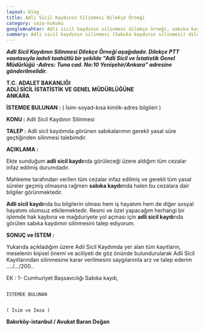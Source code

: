 ```yaml
---
layout: blog
title: Adli Sicil Kaydının Silinmesi Dilekçe Örneği
category: ceza-hukuku
googleAnahtar: Adli sicil kaydının silinmesi dilekçe örneği, sabıka kaydının silinmesi dilekçe örneği, adli sicil kaydı silme dilekçe örneği, sabıka kaydı silme dilekçe örneği, Ceza avukatı, ceza avukatı arıyorum istanbul, ağır ceza avukatı, avukat,  bakırköy İstanbul avukat baran doğan
summary: Adli sicil kaydının silinmesi (Sabıka kaydının silinmesi) dilekçe örneği
---
```




***Adli Sicil Kaydının Silinmesi Dilekçe Örneği aşağıdadır. Dilekçe PTT vasıtasıyla iadeli taahütlü bir şekilde "Adli Sicil ve İstatistik Genel Müdürlüğü -Adres: Tuna cad. No:10 Yenişehir/Ankara" adresine gönderilmelidir.***



**T.C.**
**ADALET BAKANLIĞI**  
**ADLİ SİCİL İSTATİSTİK VE GENEL MÜDÜRLÜĞÜNE**   
                                       **ANKARA** 



**İSTEMDE
BULUNAN         	:** ( İsim-soyad-kısa kimlik-adres bilgileri )

**KONU          :** Adli Sicil Kaydının Silinmesi

**TALEP	            :** Adli sicil kaydımda görünen sabıkalarımın gerekli yasal süre geçtiğinden silinmesi talebimdir.


**AÇIKLAMA	        :** 


Ekte sunduğum **adli sicil kaydı**nda görüleceği üzere aldığım tüm cezalar infaz edilmiş durumdadır.

Mahkeme tarafından verilen tüm cezalar infaz edilmiş ve gerekli tüm yasal süreler geçmiş olmasına rağmen **sabıka kaydı**mda halen bu cezalara dair bilgiler görünmektedir. 

**Adli sicil kaydı**nda bu bilgilerin olması hem iş hayatımı hem de diğer sosyal hayatımı olumsuz etkilemektedir. Resmi ve özel yapacağım herhangi bir işlemde hak kaybına ve mağduriyete yol açması için **adli sicil kaydı**nda görülen sabıka kaydımın silinmesini talep ediyorum.

**SONUÇ ve İSTEM	:**

Yukarıda açıkladığım üzere Adil Sicil Kaydımda yer alan tüm  kayıtların, meselenin kişisel önemi ve  aciliyeti de göz önünde bulundurularak Adli Sicil Kayıtlarından silinmesine karar verilmesini saygılarımla arz ve talep ederim ..../.../200..


EK	:
1- Cumhuriyet Başsavcılığı Sabıka kaydı,



                                                                                    İSTEMDE BULUNAN
 										
                                                                                   ( İsim ve İmza )
                                                                                   
  
  
  **Bakırköy-istanbul / Avukat Baran Doğan**
